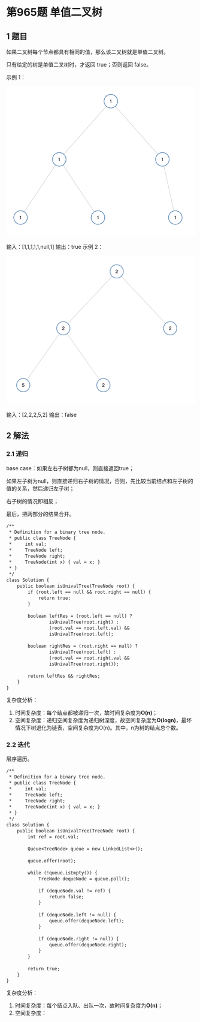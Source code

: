 # 第965题 单值二叉树

## 1 题目

如果二叉树每个节点都具有相同的值，那么该二叉树就是单值二叉树。

只有给定的树是单值二叉树时，才返回 true；否则返回 false。

示例 1：

![965-示例1](images/965-示例1.png)

输入：[1,1,1,1,1,null,1]
输出：true
示例 2：

![965-示例2](images/965-示例2.png)

输入：[2,2,2,5,2]
输出：false

## 2 解法

### 2.1 递归

base case：如果左右子树都为null，则直接返回true；

如果左子树为null，则直接递归右子树的情况，否则，先比较当前结点和左子树的值的关系，然后递归左子树；

右子树的情况即相反；

最后，把两部分的结果合并。

```
/**
 * Definition for a binary tree node.
 * public class TreeNode {
 *     int val;
 *     TreeNode left;
 *     TreeNode right;
 *     TreeNode(int x) { val = x; }
 * }
 */
class Solution {
    public boolean isUnivalTree(TreeNode root) {
        if (root.left == null && root.right == null) {
            return true;
        }

        boolean leftRes = (root.left == null) ? 
                isUnivalTree(root.right) : 
                (root.val == root.left.val) && 
                isUnivalTree(root.left); 

        boolean rightRes = (root.right == null) ?
                isUnivalTree(root.left) : 
                (root.val == root.right.val && 
                isUnivalTree(root.right));

        return leftRes && rightRes;            
    }
}
```

复杂度分析：

1. 时间复杂度：每个结点都被递归一次，故时间复杂度为**O(n)**；
2. 空间复杂度：递归空间复杂度为递归树深度，故空间复杂度为**O(logn)**，最坏情况下树退化为链表，空间复杂度为O(n)。其中，n为树的结点总个数。

### 2.2 迭代

层序遍历。

```
/**
 * Definition for a binary tree node.
 * public class TreeNode {
 *     int val;
 *     TreeNode left;
 *     TreeNode right;
 *     TreeNode(int x) { val = x; }
 * }
 */
class Solution {
    public boolean isUnivalTree(TreeNode root) {
        int ref = root.val;

        Queue<TreeNode> queue = new LinkedList<>();

        queue.offer(root);

        while (!queue.isEmpty()) {
            TreeNode dequeNode = queue.poll();

            if (dequeNode.val != ref) {
                return false;
            }

            if (dequeNode.left != null) {
                queue.offer(dequeNode.left);
            }

            if (dequeNode.right != null) {
                queue.offer(dequeNode.right);
            }
        }

        return true;
    }
}
```

复杂度分析：

1. 时间复杂度：每个结点入队、出队一次，故时间复杂度为**O(n)**；
2. 空间复杂度：

